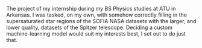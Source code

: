 The project of my internship during my BS Physics studies at ATU in Arkansas.
I was tasked, on my own, with somehow correctly filling in the supersaturated star regions of the SOFIA NASA datasets with the larger, and lower quality, datasets of the Spitzer telescope.
Deciding a custom machine-learning model would suit my interests best, I set out to do just that.
